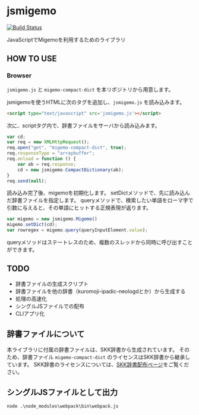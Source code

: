 # jsmigemo

[![Build Status](https://travis-ci.org/oguna/jsmigemo.svg?branch=master)](https://travis-ci.org/oguna/jsmigemo)

JavaScriptでMigemoを利用するためのライブラリ

## HOW TO USE

### Browser

`jsmigemo.js` と `migemo-compact-dict` を本リポジトリから用意します。

jsmigemoを使うHTMLに次のタグを追加し、`jsmigemo.js` を読み込みます。

```html
<script type="text/javascript" src='jsmigemo.js'></script>
```

次に、scriptタグ内で、辞書ファイルをサーバから読み込みます。

```js
var cd;
var req = new XMLHttpRequest();
req.open("get", "migemo-compact-dict", true);
req.responseType = "arraybuffer";
req.onload = function () {
	var ab = req.response;
	cd = new jsmigemo.CompactDictionary(ab);
}
req.send(null);
```

読み込み完了後、migemoを初期化します。
setDictメソッドで、先に読み込んだ辞書ファイルを指定します。
queryメソッドで、検索したい単語をローマ字で引数に与えると、その単語にヒットする正規表現が返ります。

```js
var migemo = new jsmigemo.Migemo()
migemo.setDict(cd);
var rowregex = migemo.query(queryInputElement.value);
```

queryメソッドはステートレスのため、複数のスレッドから同時に呼び出すことができます。

## TODO
- 辞書ファイルの生成スクリプト
- 辞書ファイルを他の辞書（kuromoji-ipadic-neologdとか）から生成する
- 処理の高速化
- シングルJSファイルでの配布
- CLIアプリ化

## 辞書ファイルについて
本ライブラリに付属の辞書ファイルは、SKK辞書から生成されています。
そのため、辞書ファイル `migemo-compact-dict` のライセンスはSKK辞書から継承しています。
SKK辞書のライセンスについては、[SKK辞書配布ページ](http://openlab.ring.gr.jp/skk/wiki/wiki.cgi?page=SKK%BC%AD%BD%F1)をご覧ください。

## シングルJSファイルとして出力

```
node .\node_modules\webpack\bin\webpack.js
```